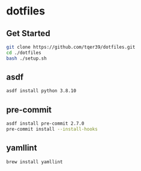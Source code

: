 # dotfiles

## Get Started

```bash
git clone https://github.com/tqer39/dotfiles.git
cd ./dotfiles
bash ./setup.sh
```

## asdf

```bash
asdf install python 3.8.10
```

## pre-commit

```bash
asdf install pre-commit 2.7.0
pre-commit install --install-hooks
```

## yamllint

```bash
brew install yamllint
```
